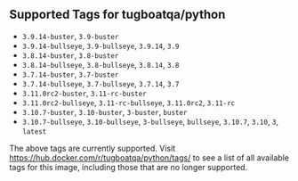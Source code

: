 ## Supported Tags for tugboatqa/python

* `3.9.14-buster`, `3.9-buster`
* `3.9.14-bullseye`, `3.9-bullseye`, `3.9.14`, `3.9`
* `3.8.14-buster`, `3.8-buster`
* `3.8.14-bullseye`, `3.8-bullseye`, `3.8.14`, `3.8`
* `3.7.14-buster`, `3.7-buster`
* `3.7.14-bullseye`, `3.7-bullseye`, `3.7.14`, `3.7`
* `3.11.0rc2-buster`, `3.11-rc-buster`
* `3.11.0rc2-bullseye`, `3.11-rc-bullseye`, `3.11.0rc2`, `3.11-rc`
* `3.10.7-buster`, `3.10-buster`, `3-buster`, `buster`
* `3.10.7-bullseye`, `3.10-bullseye`, `3-bullseye`, `bullseye`, `3.10.7`, `3.10`, `3`, `latest`

The above tags are currently supported. Visit https://hub.docker.com/r/tugboatqa/python/tags/ to see a list of all available tags for this image, including those that are no longer supported.
